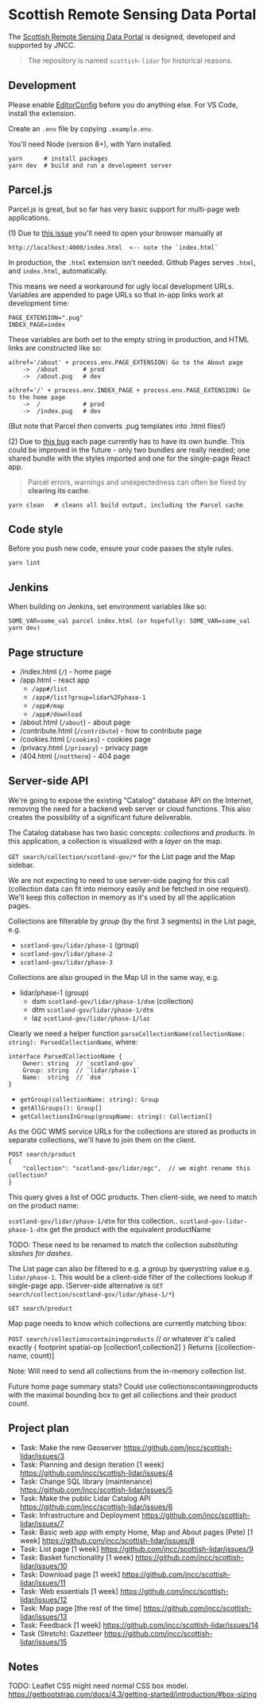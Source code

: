 
Scottish Remote Sensing Data Portal
===================================

The [Scottish Remote Sensing Data Portal](https://remotesensingdata.gov.scot/) is designed, developed and supported by JNCC.

> The repository is named `scottish-lidar` for historical reasons.

Development
-----------

Please enable [EditorConfig](https://EditorConfig.org) before you do anything else. For VS Code, install the extension.

Create an `.env` file by copying `.example.env`.

You'll need Node (version 8+), with Yarn installed.

    yarn      # install packages
    yarn dev  # build and run a development server

Parcel.js
---------

Parcel.js is great, but so far has very basic support for multi-page web applications.

(1) Due to [this issue](https://github.com/parcel-bundler/parcel/issues/1315) you'll need to open your browser manually at

    http://localhost:4000/index.html  <-- note the `index.html`

In production, the `.html` extension isn't needed. Github Pages serves `.html`, and `index.html`, automatically.

This means we need a workaround for ugly local development URLs. Variables are appended to page URLs so that in-app links work at development time:

    PAGE_EXTENSION=".pug"
    INDEX_PAGE=index

These variables are both set to the empty string in production, and HTML links are constructed like so:

    a(href='/about' + process.env.PAGE_EXTENSION) Go to the About page
        ->  /about       # prod
        ->  /about.pug   # dev

    a(href='/' + process.env.INDEX_PAGE + process.env.PAGE_EXTENSION) Go to the home page
        ->  /            # prod
        ->  /index.pug   # dev

(But note that Parcel *then* converts .pug templates into .html files!)

(2) Due to [this bug](https://github.com/parcel-bundler/parcel/issues/2340) each page currently has to have its own bundle. This could be improved in the future - only two bundles are really needed; one shared bundle with the styles imported and one for the single-page React app.

> Parcel errors, warnings and unexpectedness can often be fixed by **clearing its cache**.

    yarn clean   # cleans all build output, including the Parcel cache

Code style
----------

Before you push new code, ensure your code passes the style rules.

    yarn lint

Jenkins
-------

When building on Jenkins, set environment variables like so:

    SOME_VAR=some_val parcel index.html (or hopefully: SOME_VAR=some_val yarn dev)

Page structure
--------------

- /index.html (`/`) - home page
- /app.html         - react app
  - `/app#/list`
  - `/app#/list?group=lidar%2Fphase-1`
  - `/app#/map`
  - `/app#/download`
- /about.html (`/about`)           - about page
- /contribute.html (`/contribute`) - how to contribute page
- /cookies.html (`/cookies`)       - cookies page
- /privacy.html (`/privacy`)       - privacy page
- /404.html (`/notthere`)          - 404 page

Server-side API
---------------

We're going to expose the existing "Catalog" database API on the Internet, removing the need for a backend web server or cloud functions. This also creates the possibility of a significant future deliverable.

The Catalog database has two basic concepts: *collections* and *products*. In this application, a collection is visualized with a *layer* on the map.

`GET search/collection/scotland-gov/*` for the List page and the Map sidebar.

We are not expecting to need to use server-side paging for this call (collection data can fit into memory easily and be fetched in one request). We'll keep this collection in memory as it's used by all the application pages.

Collections are filterable by *group* (by the first 3 segments) in the List page, e.g.

- `scotland-gov/lidar/phase-1` (group)
- `scotland-gov/lidar/phase-2`
- `scotland-gov/lidar/phase-3`

Collections are also grouped in the Map UI in the same way, e.g.

- lidar/phase-1 (group)
  - dsm `scotland-gov/lidar/phase-1/dsm` (collection)
  - dtm `scotland-gov/lidar/phase-1/dtm`
  - laz `scotland-gov/lidar/phase-1/laz`

Clearly we need a helper function `parseCollectionName(collectionName: string): ParsedCollectionName`, where:

    interface ParsedCollectionName {
        Owner: string  // `scotland-gov`
        Group: string  // `lidar/phase-1`
        Name:  string  // `dsm`
    }

- `getGroup(collectionName: string): Group`
- `getAllGroups(): Group[]`
- `getCollectionsInGroup(groupName: string): Collection[]`

As the OGC WMS service URLs for the collections are stored as products in separate collections, we'll have to join them on the client.

    POST search/product
    {
        "collection": "scotland-gov/lidar/ogc",  // we might rename this collection?
    }

This query gives a list of OGC products. Then client-side, we need to match on the product name:

`scotland-gov/lidar/phase-1/dtm` for this collection..
`scotland-gov-lidar-phase-1-dtm` get the product with the equivalent productName

TODO: These need to be renamed to match the collection *substituting slashes for dashes*.

The List page can also be filtered to e.g. a group by querystring value e.g. `lidar/phase-1`.
This would be a client-side filter of the collections lookup if single-page app.
(Server-side alternative is `GET search/collection/scotland-gov/lidar/phase-1/*`)

`GET search/product`

Map page needs to know which collections are currently matching bbox:

`POST search/collectionscontainingproducts` // or whatever it's called exactly
    {
        footprint
        spatial-op
        [collection1,collection2]
    }
Returns [(collection-name, count)]

Note: Will need to send all collections from the in-memory collection list.

Future home page summary stats?
Could use collectionscontainingproducts with the maximal bounding box to get all collections and their product count.

Project plan
------------

- Task: Make the new Geoserver https://github.com/jncc/scottish-lidar/issues/3
- Task: Planning and design iteration [1 week] https://github.com/jncc/scottish-lidar/issues/4
- Task: Change SQL library (maintenance) https://github.com/jncc/scottish-lidar/issues/5
- Task: Make the public Lidar Catalog API https://github.com/jncc/scottish-lidar/issues/6
- Task: Infrastructure and Deployment https://github.com/jncc/scottish-lidar/issues/7
- Task: Basic web app with empty Home, Map and About pages (Pete) [1 week] https://github.com/jncc/scottish-lidar/issues/8
- Task: List page [1 week] https://github.com/jncc/scottish-lidar/issues/9
- Task: Basket functionality [1 week] https://github.com/jncc/scottish-lidar/issues/10
- Task: Download page [1 week] https://github.com/jncc/scottish-lidar/issues/11
- Task: Web essentials [1 week] https://github.com/jncc/scottish-lidar/issues/12
- Task: Map page [the rest of the time] https://github.com/jncc/scottish-lidar/issues/13
- Task: Feedback [1 week] https://github.com/jncc/scottish-lidar/issues/14
- Task (Stretch): Gazetteer https://github.com/jncc/scottish-lidar/issues/15

Notes
-----

TODO: Leaflet CSS might need normal CSS box model. https://getbootstrap.com/docs/4.3/getting-started/introduction/#box-sizing
